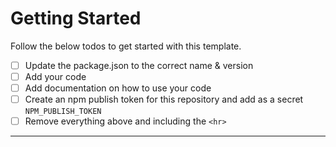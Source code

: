 # Getting Started

Follow the below todos to get started with this template.

- [ ] Update the package.json to the correct name & version
- [ ] Add your code
- [ ] Add documentation on how to use your code
- [ ] Create an npm publish token for this repository and add as a secret `NPM_PUBLISH_TOKEN`
- [ ] Remove everything above and including the `<hr>`

<hr>

# <TITLE>

> Add a description of the package

## Getting Started

> Add a short description if needed

**npm**

```shell
npm install <PACKAGE>
```

**yarn**

```shell
yarn add <PACKAGE>
```

> Add a directions on how to use as a CLI or as a package
